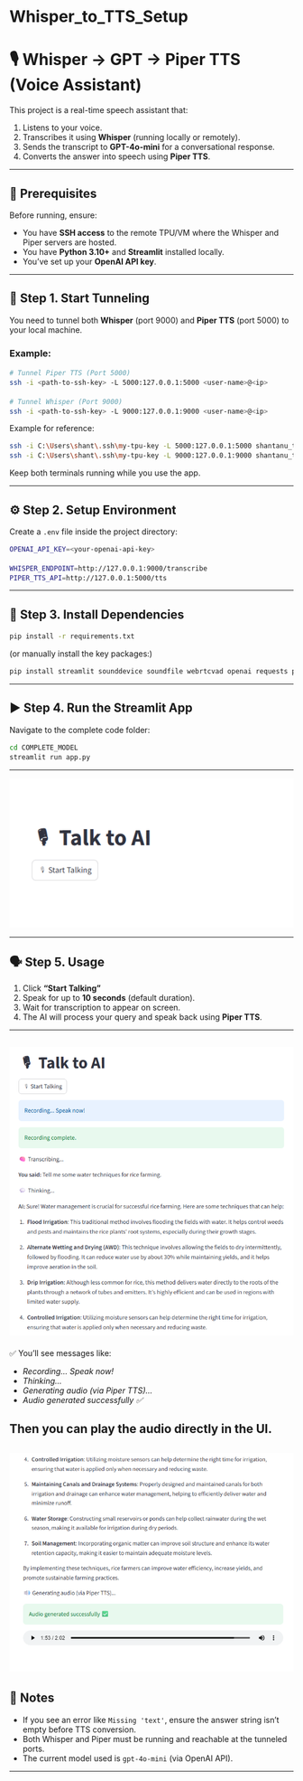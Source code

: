 # Whisper_to_TTS_Setup

# 🎙️ Whisper → GPT → Piper TTS (Voice Assistant)

This project is a real-time speech assistant that:
1. Listens to your voice.
2. Transcribes it using **Whisper** (running locally or remotely).
3. Sends the transcript to **GPT-4o-mini** for a conversational response.
4. Converts the answer into speech using **Piper TTS**.

---

## 🚀 Prerequisites

Before running, ensure:
- You have **SSH access** to the remote TPU/VM where the Whisper and Piper servers are hosted.
- You have **Python 3.10+** and **Streamlit** installed locally.
- You’ve set up your **OpenAI API key**.

---

## 🔌 Step 1. Start Tunneling

You need to tunnel both **Whisper** (port 9000) and **Piper TTS** (port 5000) to your local machine.

### Example:

```bash
# Tunnel Piper TTS (Port 5000)
ssh -i <path-to-ssh-key> -L 5000:127.0.0.1:5000 <user-name>@<ip>

# Tunnel Whisper (Port 9000)
ssh -i <path-to-ssh-key> -L 9000:127.0.0.1:9000 <user-name>@<ip>
```

Example for reference:
```bash
ssh -i C:\Users\shant\.ssh\my-tpu-key -L 5000:127.0.0.1:5000 shantanu_tpu@35.186.40.29
ssh -i C:\Users\shant\.ssh\my-tpu-key -L 9000:127.0.0.1:9000 shantanu_tpu@35.186.40.29
```

Keep both terminals running while you use the app.

---

## ⚙️ Step 2. Setup Environment

Create a `.env` file inside the project directory:

```bash
OPENAI_API_KEY=<your-openai-api-key>

WHISPER_ENDPOINT=http://127.0.0.1:9000/transcribe
PIPER_TTS_API=http://127.0.0.1:5000/tts
```

---

## 🧩 Step 3. Install Dependencies

```bash
pip install -r requirements.txt
```

(or manually install the key packages:)

```bash
pip install streamlit sounddevice soundfile webrtcvad openai requests python-dotenv
```

---

## ▶️ Step 4. Run the Streamlit App

Navigate to the complete code folder:

```bash
cd COMPLETE_MODEL
streamlit run app.py
```
---
![Recording Screenshot](images/recording.png)


---

## 🗣️ Step 5. Usage

1. Click **“Start Talking”**
2. Speak for up to **10 seconds** (default duration).
3. Wait for transcription to appear on screen.
4. The AI will process your query and speak back using **Piper TTS**.
---
![Recording Screenshot](images/answer1.png)
---
✅ You’ll see messages like:
- *Recording... Speak now!*
- *Thinking...*
- *Generating audio (via Piper TTS)…*
- *Audio generated successfully ✅*

Then you can **play the audio** directly in the UI.
---
![Recording Screenshot](images/answer2.png)
---

## 🧠 Notes
- If you see an error like `Missing 'text'`, ensure the answer string isn’t empty before TTS conversion.
- Both Whisper and Piper must be running and reachable at the tunneled ports.
- The current model used is `gpt-4o-mini` (via OpenAI API).

---
